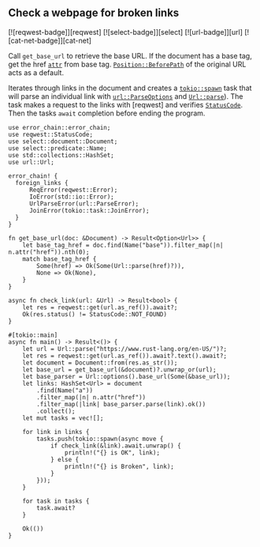 ## Check a webpage for broken links

[![reqwest-badge]][reqwest] [![select-badge]][select] [![url-badge]][url] [![cat-net-badge]][cat-net]

Call `get_base_url` to retrieve the base URL. If the document has a base tag,
get the href [`attr`] from base tag. [`Position::BeforePath`] of the original
URL acts as a default.

Iterates through links in the document and creates a [`tokio::spawn`] task that will 
parse an individual link with [`url::ParseOptions`] and [`Url::parse`]). 
The task makes a request to the links with [reqwest] and verifies
[`StatusCode`].  Then the tasks `await` completion before ending the program.

```rust,edition2018,no_run
use error_chain::error_chain;
use reqwest::StatusCode;
use select::document::Document;
use select::predicate::Name;
use std::collections::HashSet;
use url::Url;

error_chain! {
  foreign_links {
      ReqError(reqwest::Error);
      IoError(std::io::Error);
      UrlParseError(url::ParseError);
      JoinError(tokio::task::JoinError);
  }
}

fn get_base_url(doc: &Document) -> Result<Option<Url>> {
    let base_tag_href = doc.find(Name("base")).filter_map(|n| n.attr("href")).nth(0);
    match base_tag_href {
        Some(href) => Ok(Some(Url::parse(href)?)),
        None => Ok(None),
    }
}

async fn check_link(url: &Url) -> Result<bool> {
    let res = reqwest::get(url.as_ref()).await?;
    Ok(res.status() != StatusCode::NOT_FOUND)
}

#[tokio::main]
async fn main() -> Result<()> {
    let url = Url::parse("https://www.rust-lang.org/en-US/")?;
    let res = reqwest::get(url.as_ref()).await?.text().await?;
    let document = Document::from(res.as_str());
    let base_url = get_base_url(&document)?.unwrap_or(url);
    let base_parser = Url::options().base_url(Some(&base_url));
    let links: HashSet<Url> = document
        .find(Name("a"))
        .filter_map(|n| n.attr("href"))
        .filter_map(|link| base_parser.parse(link).ok())
        .collect();
    let mut tasks = vec![];

    for link in links {
        tasks.push(tokio::spawn(async move {
            if check_link(&link).await.unwrap() {
                println!("{} is OK", link);
            } else {
                println!("{} is Broken", link);
            }
        }));
    }

    for task in tasks {
        task.await?
    }

    Ok(())
}
```

[`attr`]: https://docs.rs/select/*/select/node/struct.Node.html#method.attr
[`Position::BeforePath`]: https://docs.rs/url/*/url/enum.Position.html#variant.BeforePath
[`StatusCode`]: https://docs.rs/reqwest/*/reqwest/struct.StatusCode.html
[`tokio::spawn`]: https://docs.rs/tokio/*/tokio/fn.spawn.html
[`url::Parse`]: https://docs.rs/url/*/url/struct.Url.html#method.parse
[`url::ParseOptions`]: https://docs.rs/url/*/url/struct.ParseOptions.html
